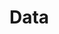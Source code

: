 # Data

<!-- describe the data in your program
  what types are there?
  what fields are there?
  how are the fields related?
-->

<!-- explain how the data will be used -->

<!-- explain why you planned the data the way you did -->
